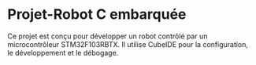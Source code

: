 # Projet-Robot C embarquée

Ce projet est conçu pour développer un robot contrôlé par un microcontrôleur STM32F103RBTX. Il utilise CubeIDE pour la configuration, le développement et le débogage.
